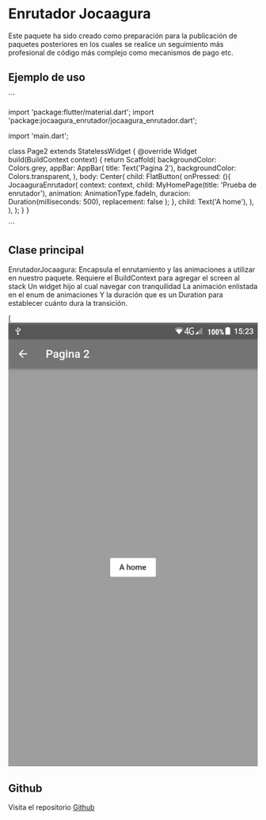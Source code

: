 # Enrutador Jocaagura
Este paquete ha sido creado como preparación para la publicación de paquetes posteriores en los cuales se realice un seguimiento más profesional de código más complejo como mecanismos de pago etc.
## Ejemplo de uso
´´´

import 'package:flutter/material.dart';
import 'package:jocaagura_enrutador/jocaagura_enrutador.dart';

import 'main.dart';

class Page2 extends StatelessWidget {
  @override
  Widget build(BuildContext context) {
    return Scaffold(
      backgroundColor: Colors.grey,
      appBar: AppBar(
        title: Text('Pagina 2'),
        backgroundColor: Colors.transparent,
      ),
      body: Center(
        child: FlatButton(
          onPressed: (){
            JocaaguraEnrutador(
              context: context,
              child: MyHomePage(title: 'Prueba de enrutador'),
              animation: AnimationType.fadeIn,
              duracion: Duration(milliseconds: 500),
              replacement: false
            );
          },
          child: Text('A home'),
        ),
      ),
    );
  }
}

´´´
## Clase principal
EnrutadorJocaagura: Encapsula el enrutamiento y las animaciones a utilizar en nuestro paquete.
Requiere el BuildContext para agregar el screen al stack
Un widget hijo al cual navegar con tranquilidad
La animación enlistada en el enum de animaciones
Y la duración que es un Duration para establecer cuánto dura la transición.

[![N|Solid](https://raw.githubusercontent.com/jocaagura/jocaagura_enrutador/version_2/assets/Screenshot_20200917-152338.png)

## Github
Visita el repositorio
[Github](https://github.com/jocaagura/jocaagura_enrutador)